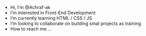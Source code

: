 - Hi, I’m @Achraf-ak
- I’m interested in Front-End Development
- I’m currently learning HTML / CSS / JS
- I’m looking to collaborate on building smal projects as training
- How to reach me ...

<!---
Achraf-ak/Achraf-ak is a ✨ special ✨ repository because its `README.md` (this file) appears on your GitHub profile.
You can click the Preview link to take a look at your changes.
--->
